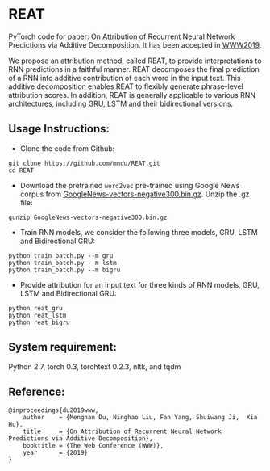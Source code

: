 # REAT
PyTorch code for paper: On Attribution of Recurrent Neural Network Predictions via Additive Decomposition. It has been accepted in [WWW2019](https://www2019.thewebconf.org/).

We propose an attribution method, called REAT, to provide interpretations to RNN predictions in a faithful manner. REAT decomposes the final prediction of a RNN into additive contribution of each word
in the input text. This additive decomposition enables REAT to flexibly generate phrase-level attribution scores. In addition, REAT is generally applicable to various RNN architectures, including
GRU, LSTM and their bidirectional versions.

## Usage Instructions:
* Clone the code from Github:
```
git clone https://github.com/mndu/REAT.git
cd REAT
```

* Download the pretrained `word2vec` pre-trained using Google News corpus from [GoogleNews-vectors-negative300.bin.gz](https://drive.google.com/file/d/0B7XkCwpI5KDYNlNUTTlSS21pQmM/edit?usp=sharing). Unzip the .gz file:
```
gunzip GoogleNews-vectors-negative300.bin.gz
```

* Train RNN models, we consider the following three models, GRU, LSTM and Bidirectional GRU:
```
python train_batch.py --m gru
python train_batch.py --m lstm
python train_batch.py --m bigru
```

* Provide attribution for an input text for three kinds of RNN models, GRU, LSTM and Bidirectional GRU:
```
python reat_gru
python reat_lstm
python reat_bigru
```


## System requirement:
Python 2.7, torch 0.3, torchtext 0.2.3, nltk, and tqdm

## Reference:
```
@inproceedings{du2019www,
    author    = {Mengnan Du, Ninghao Liu, Fan Yang, Shuiwang Ji,  Xia Hu},
    title     = {On Attribution of Recurrent Neural Network Predictions via Additive Decomposition},
    booktitle = {The Web Conference (WWW)},
    year      = {2019}
}
```